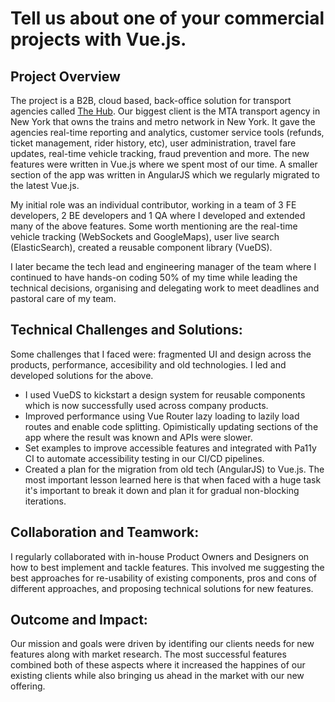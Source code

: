 # Tell us about one of your commercial projects with Vue.js.

## Project Overview

The project is a B2B, cloud based, back-office solution for transport agencies called [The Hub](https://www.masabi.com/justride-hub/). Our biggest client is the MTA transport agency in New York that owns the trains and metro network in New York. It gave the agencies real-time reporting and analytics, customer service tools (refunds, ticket management, rider history, etc), user administration, travel fare updates, real-time vehicle tracking, fraud prevention and more. The new features were written in Vue.js where we spent most of our time. A smaller section of the app was written in AngularJS which we regularly migrated to the latest Vue.js.

My initial role was an individual contributor, working in a team of 3 FE developers, 2 BE developers and 1 QA where I developed and extended many of the above features. Some worth mentioning are the real-time vehicle tracking (WebSockets and GoogleMaps), user live search (ElasticSearch), created a reusable component library (VueDS).

I later became the tech lead and engineering manager of the team where I continued to have hands-on coding 50% of my time while leading the technical decisions, organising and delegating work to meet deadlines and pastoral care of my team.

## Technical Challenges and Solutions:

Some challenges that I faced were: fragmented UI and design across the products, performance, accesibility and old technologies.
I led and developed solutions for the above.

- I used VueDS to kickstart a design system for reusable components which is now successfully used across company products.
- Improved performance using Vue Router lazy loading to lazily load routes and enable code splitting. Opimistically updating sections of the app where the result was known and APIs were slower.
- Set examples to improve accessible features and integrated with Pa11y CI to automate accessibility testing in our CI/CD pipelines.
- Created a plan for the migration from old tech (AngularJS) to Vue.js. The most important lesson learned here is that when faced with a huge task it's important to break it down and plan it for gradual non-blocking iterations.

## Collaboration and Teamwork:

I regularly collaborated with in-house Product Owners and Designers on how to best implement and tackle features. This involved me suggesting the best approaches for re-usability of existing components, pros and cons of different approaches, and proposing technical solutions for new features.

## Outcome and Impact:

Our mission and goals were driven by identifing our clients needs for new features along with market research. The most successful features combined both of these aspects where it increased the happines of our existing clients while also bringing us ahead in the market with our new offering.
